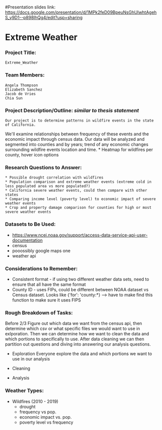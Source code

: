 #Presentation slides link: https://docs.google.com/presentation/d/1MPk2feD09BpeuNsGhUIwhtAgehS_y9D1--p898lhQg4/edit?usp=sharing
# Extreme Weather
### Project Title:
    Extreme_Weather
### Team Members:
    Angela Thompson
    Elizabeth Sanchez
    Jacob de Vries
    Chia Sun
### Project Description/Outline: *similar to thesis statement*
    Our project is to determine patterns in wildfire events in the state of California. 
We'll examine relationships between frequency of these events and the economic impact 
through census data. Our data will be analyzed and segmented into counties and by years; 
trend of any economic changes surrounding wildfire events location and time. 
    * Heatmap for wildfires per county, hover icon options
### Research Questions to Answer:
    * Possible drought correlation with wildfires
    * Population comparison and extreme weather events (extreme cold in less populated area vs more populated?)
    * California severe weather events, could then compare with other states
    * Comparing income level (poverty level) to economic impact of severe weather events
    * Crop and property damage comparison for counties for high or most severe weather events
### Datasets to Be Used:
* https://www.ncei.noaa.gov/support/access-data-service-api-user-documentation
* census
* pooossibly google maps one
* weather api 
### Considerations to Remember:
* Consistent format - if using two different weather data sets, need to ensure that all have the same format
* County ID - uses FIPs, could be different between NOAA dataset vs Census dataset. Looks like
{'for': 'county:*} --> have to make find this function to make sure it uses FIPS
### Rough Breakdown of Tasks:
Before 2/3
Figure out which data we want from the census api, then determine which csv or what specific files we would want to use in exlporation. 
Then we can determine how we want to clean the data and which portions to specifically to use. After data cleaning we can then partition out 
questions and diving into answering our analysis questions. 
* Exploration
    Everyone explore the data and which portions we want to use in our analysis
* Cleaning
    
* Analysis
### Weather Types: 
* Wildfires (2010 - 2019)
    * drought
    * frequency vs pop.
    * economic impact vs. pop.
    * poverty level vs frequency
